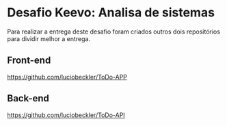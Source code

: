 # Desafio Keevo: Analisa de sistemas

Para realizar a entrega deste desafio foram criados outros dois repositórios para dividir melhor a entrega.

## Front-end
https://github.com/luciobeckler/ToDo-APP

## Back-end
https://github.com/luciobeckler/ToDo-API
